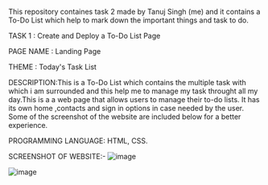 This repository containes task 2 made by Tanuj Singh (me) and it contains a To-Do List which help to mark down the important things and task to do.

TASK 1 : Create and Deploy a To-Do List Page

PAGE NAME : Landing Page

THEME : Today's Task List

DESCRIPTION:This is a To-Do List which contains the multiple task with which i am surrounded and this help me to manage my task throught all my day.This is a a web page that allows users to manage their to-do lists. It has its own home ,contacts and sign in options in case needed by the user. Some of the screenshot of the website are included below for a better experience.

PROGRAMMING LANGUAGE: HTML, CSS.

SCREENSHOT OF WEBSITE:-
![image](https://github.com/user-attachments/assets/722d1983-ad7f-4fba-8535-a3937d8945fe)



![image](https://github.com/user-attachments/assets/6cf199ff-9fa7-49ce-b167-93534bd0bd3c)
